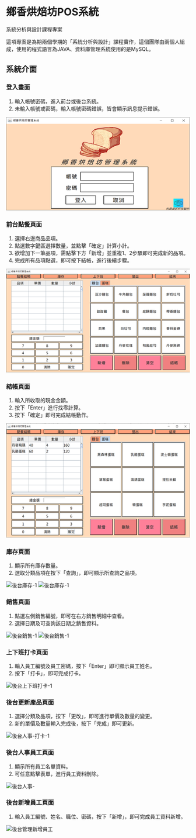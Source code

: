 # 鄉香烘焙坊POS系統
系統分析與設計課程專案

這項專案是為期兩個學期的「系統分析與設計」課程實作，這個團隊由兩個人組成，使用的程式語言為JAVA、資料庫管理系統使用的是MySQL。
  
## 系統介面
### 登入畫面
1.	輸入帳號密碼，進入前台或後台系統。
2.	未輸入帳號或密碼，輸入帳號密碼錯誤，皆會顯示訊息提示錯誤。

![童心咖啡館POS系統登入頁-1](POS系統畫面/登入頁面.png)

### 前台點餐頁面
1.	選擇右邊商品品項。
2.	點選數字鍵區選擇數量，並點擊「確定」計算小計。
3.	欲增加下一筆品項，需點擊下方「新增」並重複1、2步驟即可完成新的品項。
4.	完成所有品項點選，即可按下結帳，進行後續步驟。

![前台畫面-1](POS系統畫面/前台點餐結帳畫面1.png)


### 結帳頁面
1.	輸入所收取的現金金額。
2.	按下「Enter」進行找零計算。
3.  按下「確定」即可完成結帳動作。

![結帳畫面-1](POS系統畫面/前台點餐結帳畫面2.png)

### 庫存頁面
1.	顯示所有庫存數量。
2.	選取分類品項在按下「查詢」，即可顯示所查詢之品項。

![後台庫存-1](POS系統介面/後台庫存畫面1.png)
![後台庫存-1](POS系統介面/後台庫存畫面2.png)

### 銷售頁面
1.	點選左側銷售編號，即可在右方銷售明細中查看。
2.	選擇日期及可查詢該日期之銷售資料。

![後台銷售-1](POS系統介面/銷售查詢畫面1.png)
![後台銷售-1](POS系統介面/銷售查詢畫面2.png)

### 上下班打卡頁面
1.	輸入員工編號及員工密碼，按下「Enter」即可顯示員工姓名。
2.	按下「打卡」，即可完成打卡。

![後台上下班打卡-1](POS系統介面/後台上下班打卡畫面1.png)

### 後台更新產品頁面
1.	選擇分類及品項，按下「更改」，即可進行單價及數量的變更。
2.	新的單價及數量輸入完成後，按下「完成」即可更新。

![後台人事-打卡-1](POS系統介面/後台產品頁面.png)


### 後台人事員工頁面
1.	顯示所有員工名單資料。
2.	可任意點擊表單，進行員工資料刪除。

![後台人事-](POS系統介面/員工名單頁面.png)

### 後台新增員工頁面
1.	輸入員工編號、姓名、職位、密碼，按下「新增」，即可完成員工資料新增。

![後台管理新增員工](POS系統介面/新增員工畫面.png)

